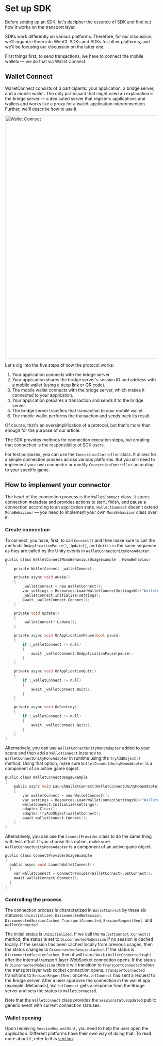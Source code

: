 # Set up SDK

Before setting up an SDK, let's decipher the essence of SDK and find out how it works on the transport layer.

SDKs work differently on various platforms. Therefore, for our discussion, we'll organize them into WebGL SDKs and SDKs for other platforms, and we'll be focusing our discussion on the latter one.

First things first, to send transactions, we have to connect the mobile wallets — we do that via Wallet Connect.

## Wallet Connect

WalletConnect consists of 3 participants: your application, a bridge server, and a mobile wallet. The only participant that might need an explanation is the bridge server — a dedicated server that registers applications and wallets and works like a proxy for a wallet-application interconnection. Further, we'll describe how to use it.
<br/>

<img src="/docs/gaming/wallet-connect.png" alt="Wallet Connect" class="responsive-pic" width="800" />

Let's dig into the five steps of how the protocol works:

  1. Your application connects with the bridge server.
  2. Your application shares the bridge server's session ID and address with a mobile wallet (using a deep link or QR code).
  3. The mobile wallet connects with the bridge server, which makes it connected to your application.
  4. Your application prepares a transaction and sends it to the bridge server.
  5. The bridge server transfers that transaction to your mobile wallet.
  6. The mobile wallet performs the transaction and sends back its result.

Of course, that's an oversimplification of a protocol, but that's more than enough for the purpose of our article.

The SDK provides methods for connection execution steps, but creating that connection is the responsibility of SDK users.

For test purposes, you can use the `ConnectionController` class. It allows for a simple connection process across various platforms. But you still need to implement your own connector or modify `ConnectionController` according to your specific game.

## How to implement your connector

The heart of the connection process is the `WalletConnect` class. It stores connection metadata and provides actions to start, finish, and pause a connection according to an application state. `WallectConnect` doesn’t extend `MonoBehaviour` — you need to implement your own `MonoBehaviour` class over it.

### Create connection

To connect, you have, first, to call `Connect()` and then make sure to call the methods `OnApplicationPause()`, `Update()`, and `Quit()` in the same sequence as they are called by the Unity events in `WalletConnectUnityMonoAdapter`.

```c plus
public class WalletConnectMonoBehaviourUsageExample : MonoBehaviour
{
	private WalletConnect _walletConnect;

	private async void Awake()
	{
		_walletConnect = new WalletConnect();
		var settings = Resources.Load<WalletConnectSettingsSO>("WalletConnectSettings");
		_walletConnect.Initialize(settings);
		await _walletConnect.Connect();
	}

	private void Update()
	{
		_walletConnect?.Update();
	}

	private async void OnApplicationPause(bool pause)
	{
		if (_walletConnect != null)
		{
			await _walletConnect.OnApplicationPause(pause);
		}
	}

	private async void OnApplicationQuit()
	{
		if (_walletConnect != null)
		{
			await _walletConnect.Quit();
		}
	}

	private async void OnDestroy()
	{
		if (_walletConnect != null)
		{
			await _walletConnect.Quit();
		}
	}
}
```

Alternatively, you can use `WalletConnectUnityMonoAdapter` added to your scene and then add a `WalletConnect` instance to `WalletConnectUnityMonoAdapter` in runtime using the `TryAddObject()` method. Using that option, make sure `WalletConnectUnityMonoAdapter` is a component of an active game object.

```c plus
public class WalletConnectUsageExample
{
	public async void LaunchWalletConnect(WalletConnectUnityMonoAdapter adapter)
	{
		var walletConnect = new WalletConnect();
		var settings = Resources.Load<WalletConnectSettingsSO>("WalletConnectSettings");
		walletConnect.Initialize(settings);
		adapter.Clear();
		adapter.TryAddObject(walletConnect);
		await walletConnect.Connect();
	}
}
```

Alternatively, you can use the `ConnectProvider` class to do the same thing with less effort. If you choose this option, make sure `WalletConnectUnityMonoAdapter` is a component of an active game object.

```c plus
public class ConnectProviderUsageExample
{
  public async void LaunchWalletConnect()
  {
    var walletConnect = ConnectProvider<WalletConnect>.GetConnect();
    await walletConnect.Connect();
  }
}
```

### Controlling the process

The connection process is characterized in `WalletConnect` by these six statuses: `Uninitialized`, `DisconnectedNoSession`, `DisconnectedSessionCached`, `TransportConnected`, `SessionRequestSent`, and `WalletConnected`

The initial status is `Uninitialized`. If we call the `WalletConnect.Connect()` method, the status is set to `DisconnectedNoSession` if no session is cached locally. If the session has been cached locally from previous usages, then the status changes to `DisconnectedSessionCached`. If the status is `DisconnectedSessionCached`, then it will transition to `WalletConnected` right after the internal transport layer WebSocket connection opens. If the status is `DisconnectedNoSession` then it will transition to `TransportConnected` when the transport layer web socket connection opens. `TransportConnected` transitions to `SessionRequestSent` once `WalletConnect` has sent a request to the Bridge server. After a user approves the connection in the wallet app (example: Metamask), `WalletConnect` gets a response from the Bridge server and sets the status to `WalletConnected`.

Note that the `WalletConnect` class provides the `SessionStatusUpdated` public generic event with current connection statuses.

### Wallet opening

Upon receiving `SessionRequestSent`, you need to help the user open the application. Different platforms have their own way of doing that. To read more about it, refer to this [section](/unity-sdk/getting-started/connect-wallet/).

